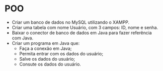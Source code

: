 # POO
- Criar um banco de dados no MySQL utilizando o XAMPP.
- Criar uma tabela com nome Usuário, com 3 campos: ID, nome e senha.
- Baixar o conector de banco de dados em Java para fazer referência com Java.
- Criar um programa em Java que:
    - Faça a conexão em Java;
    - Permita entrar com os dados do usuário;
    - Salve os dados do usuário;
    - Consute os dados do usuário. 